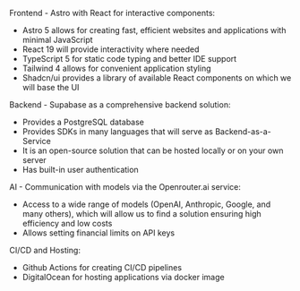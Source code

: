 Frontend - Astro with React for interactive components:

* Astro 5 allows for creating fast, efficient websites and applications with minimal JavaScript
* React 19 will provide interactivity where needed
* TypeScript 5 for static code typing and better IDE support
* Tailwind 4 allows for convenient application styling
* Shadcn/ui provides a library of available React components on which we will base the UI

Backend - Supabase as a comprehensive backend solution:

* Provides a PostgreSQL database
* Provides SDKs in many languages that will serve as Backend-as-a-Service
* It is an open-source solution that can be hosted locally or on your own server
* Has built-in user authentication

AI - Communication with models via the Openrouter.ai service:

* Access to a wide range of models (OpenAI, Anthropic, Google, and many others), which will allow us to find a solution ensuring high efficiency and low costs
* Allows setting financial limits on API keys

CI/CD and Hosting:

* Github Actions for creating CI/CD pipelines
* DigitalOcean for hosting applications via docker image

